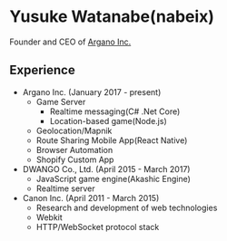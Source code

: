# Yusuke Watanabe(nabeix)

Founder and CEO of [Argano Inc.](https://github.com/argano)

## Experience

- Argano Inc. (January 2017 - present)
  - Game Server
    - Realtime messaging(C# .Net Core)
    - Location-based game(Node.js)
  - Geolocation/Mapnik
  - Route Sharing Mobile App(React Native)
  - Browser Automation
  - Shopify Custom App
- DWANGO Co., Ltd. (April 2015 - March 2017) 
  - JavaScript game engine(Akashic Engine)
  - Realtime server
- Canon Inc. (April 2011 - March 2015)
  - Research and development of web technologies
  - Webkit
  - HTTP/WebSocket protocol stack
